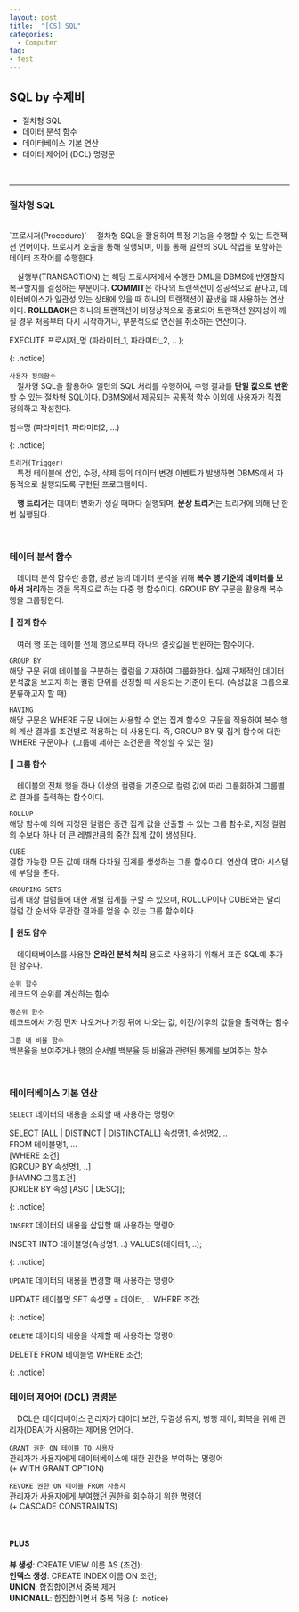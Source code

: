 ```yaml
---
layout: post
title:  "[CS] SQL"
categories:
  - Computer
tag:
- test 
---
```


## SQL by 수제비

* 절차형 SQL 
* 데이터 분석 함수
* 데이터베이스 기본 연산
* 데이터 제어어 (DCL) 명령문 
<br>

<hr>

### 절차형 SQL
<br>
`프로시저(Procedure)`  
　절차형 SQL을 활용하여 특정 기능을 수행할 수 있는 트랜잭션 언어이다. 프로시저 호출을 통해 실행되며, 이를 통해 일련의 SQL 작업을 포함하는 데이터 조작어를 수행한다.

　실행부(TRANSACTION) 는 해당 프로시저에서 수행한 DML을 DBMS에 반영할지 복구할지를 결정하는 부분이다. **COMMIT**은 하나의 트랜잭션이 성공적으로 끝나고, 데이터베이스가 일관성 있는 상태에 있을 때 하나의 트랜잭션이 끝냈을 때 사용하는 연산이다. **ROLLBACK**은 하나의 트랜잭션이 비정상적으로 종료되어 트랜잭션 원자성이 깨질 경우 처음부터 다시 시작하거나, 부분적으로 연산을 취소하는 연산이다.

<p>
EXECUTE 프로시저_명 (파라미터_1, 파라미터_2, .. );
</p>
{: .notice}

`사용자 정의함수`  
　절차형 SQL을 활용하여 일련의 SQL 처리를 수행하여, 수행 결과를 **단일 값으로 반환**할 수 있는 절차형 SQL이다. DBMS에서 제공되는 공통적 함수 이외에 사용자가 직접 정의하고 작성한다.

<p>
함수명 (파라미터1, 파라미터2, ...)
</p>
{: .notice}

`트리거(Trigger)`  
　특정 테이블에 삽입, 수정, 삭제 등의 데이터 변경 이벤트가 발생하면 DBMS에서 자동적으로 실행되도록 구현된 프로그램이다.

　**행 트리거**는 데이터 변화가 생길 때마다 실행되며, **문장 트리거**는 트리거에 의해 단 한번 실행된다.

<br>

### 데이터 분석 함수 

　데이터 분석 함수란 총합, 평균 등의 데이터 분석을 위해 **복수 행 기준의 데이터를 모아서 처리**하는 것을 목적으로 하는 다중 행 함수이다. GROUP BY 구문을 활용해 복수 행을 그룹핑한다.

#### 📌 집계 함수
　여러 행 또는 테이블 전체 행으로부터 하나의 결괏값을 반환하는 함수이다.

`GROUP BY`  
해당 구문 뒤에 테이블을 구분하는 컬럼을 기재하여 그룹화한다. 실제 구체적인 데이터 분석값을 보고자 하는 컬럼 단위를 선정할 때 사용되는 기준이 된다. (속성값을 그룹으로 분류하고자 할 때)  

`HAVING`  
해당 구문은 WHERE 구문 내에는 사용할 수 없는 집계 함수의 구문을 적용하여 복수 행의 계산 결과를 조건별로 적용하는 데 사용된다. 즉, GROUP BY 및 집계 함수에 대한 WHERE 구문이다. (그룹에 제하는 조건문을 작성할 수 있는 절)  

#### 📌 그룹 함수
　테이블의 전체 행을 하나 이상의 컬럼을 기준으로 컬럼 값에 따라 그룹화하여 그룹별로 결과를 출력하는 함수이다.

`ROLLUP`  
해당 함수에 의해 지정된 컬럼은 중간 집계 값을 산출할 수 있는 그룹 함수로, 지정 컬럼의 수보다 하나 더 큰 레벨만큼의 중간 집계 값이 생성된다.  

`CUBE`  
결합 가능한 모든 값에 대해 다차원 집계를 생성하는 그룹 함수이다. 연산이 많아 시스템에 부담을 준다.  

`GROUPING SETS`  
집계 대상 컬럼들에 대한 개별 집계를 구할 수 있으며, ROLLUP이나 CUBE와는 달리 컬럼 간 순서와 무관한 결과를 얻을 수 있는 그룹 함수이다.  

#### 📌 윈도 함수
　데이터베이스를 사용한 **온라인 분석 처리** 용도로 사용하기 위해서 표준 SQL에 추가된 함수다.

`순위 함수`  
레코드의 순위를 계산하는 함수  

`행순위 함수`  
레코드에서 가장 먼저 나오거나 가장 뒤에 나오는 값, 이전/이후의 값들을 출력하는 함수  

`그룹 내 비율 함수`  
백분율을 보여주거나 행의 순서별 백분율 등 비율과 관련된 통계를 보여주는 함수  

<br>

### 데이터베이스 기본 연산
`SELECT` 데이터의 내용을 조회할 때 사용하는 명령어
<p>
SELECT [ALL | DISTINCT | DISTINCTALL] 속성명1, 속성명2, .. <br>
FROM 테이블명1, ... <br>
[WHERE 조건] <br>
[GROUP BY 속성명1, ..] <br>
[HAVING 그룹조건] <br>
[ORDER BY 속성 [ASC | DESC]];
</p>
{: .notice}

`INSERT` 데이터의 내용을 삽입할 때 사용하는 명령어
<p>
INSERT INTO 테이블명(속성명1, ..) VALUES(데이터1, ..);
</p>
{: .notice}

`UPDATE` 데이터의 내용을 변경할 때 사용하는 명령어
<p>
UPDATE 테이블명 SET 속성명 = 데이터, .. WHERE 조건;
</p>
{: .notice}

`DELETE` 데이터의 내용을 삭제할 때 사용하는 명령어
<p>
DELETE FROM 테이블명 WHERE 조건;
</p>
{: .notice}

<br>

### 데이터 제어어 (DCL) 명령문

　DCL은 데이터베이스 관리자가 데이터 보안, 무결성 유지, 병행 제어, 회복을 위해 관리자(DBA)가 사용하는 제어용 언어다.

`GRANT 권한 ON 테이블 TO 사용자`  
관리자가 사용자에게 데이터베이스에 대한 권한을 부여하는 명령어  
(+ WITH GRANT OPTION)  

`REVOKE 권한 ON 테이블 FROM 사용자`  
관리자가 사용자에게 부여했던 권한을 회수하기 위한 명령어  
(+ CASCADE CONSTRAINTS)  

<br>

#### PLUS
**뷰 생성**: CREATE VIEW 이름 AS (조건); <br>
**인덱스 생성**: CREATE INDEX 이름 ON 조건; <br>
**UNION**: 합집합이면서 중복 제거 <br>
**UNIONALL**: 합집합이면서 중복 허용
{: .notice}